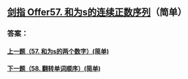 ## [ 剑指 Offer57. 和为s的连续正数序列](https://leetcode-cn.com/problems/merge-two-sorted-lists/)（简单）





### 答案：



#### [上一题（57. 和为s的两个数字）(简单)](https://github.com/sdwwld/leetCode/blob/master/src/main/java/com/wld/java/offer/剑指Offer57.md)

#### [下一题（58. 翻转单词顺序）(简单)](https://github.com/sdwwld/leetCode/blob/master/src/main/java/com/wld/java/offer/剑指Offer58-I.md)